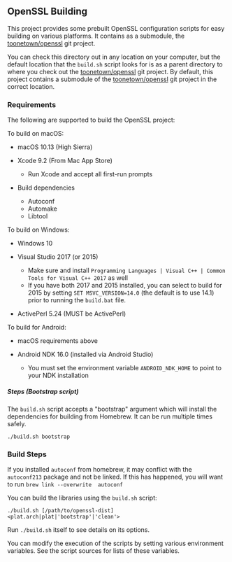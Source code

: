 ## OpenSSL Building ##

This project provides some prebuilt OpenSSL configuration scripts for easy building on various platforms.  It contains as a submodule, the [toonetown/openssl][openssl-release] git project.

You can check this directory out in any location on your computer, but the default location that the `build.sh` script looks for is as a parent directory to where you check out the [toonetown/openssl][openssl-release] git project.  By default, this project contains a submodule of the [toonetown/openssl][openssl-release] git project in the correct location.

[openssl-release]: https://github.com/toonetown/openssl

### Requirements ###

The following are supported to build the OpenSSL project:

To build on macOS:

 * macOS 10.13 (High Sierra)
 
 * Xcode 9.2 (From Mac App Store)
     * Run Xcode and accept all first-run prompts

 * Build dependencies
     * Autoconf
     * Automake
     * Libtool

To build on Windows:

 * Windows 10
 
 * Visual Studio 2017 (or 2015)
     * Make sure and install `Programming Languages | Visual C++ | Common Tools for Visual C++ 2017` as well
     * If you have both 2017 and 2015 installed, you can select to build for 2015 by setting `SET MSVC_VERSION=14.0` (the default is to use 14.1) prior to running the `build.bat` file.

 * ActivePerl 5.24 (MUST be ActivePerl)

To build for Android:

 * macOS requirements above
 
 * Android NDK 16.0 (installed via Android Studio)
     * You must set the environment variable `ANDROID_NDK_HOME` to point to your NDK installation

     
##### Steps (Bootstrap script) #####

The `build.sh` script accepts a "bootstrap" argument which will install the dependencies for building from Homebrew.  It can be run multiple times safely.

    ./build.sh bootstrap


### Build Steps ###

If you installed `autoconf` from homebrew, it may conflict with the `autoconf213` package and not be linked. If this has happened, you will want to run `brew link --overwrite  autoconf`

You can build the libraries using the `build.sh` script:

    ./build.sh [/path/to/openssl-dist] <plat.arch|plat|'bootstrap'|'clean'>

Run `./build.sh` itself to see details on its options.

You can modify the execution of the scripts by setting various environment variables.  See the script sources for lists of these variables.
